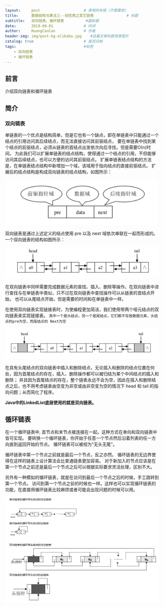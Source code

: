 ```yaml
---
layout:     post                    # 使用的布局（不需要改）
title:      数据结构与算法三--线性表之其它链表               # 标题 
subtitle:   双向链表、循环链表          #副标题
date:       2019-09-01              # 时间
author:     HuangCanCan             # 作者
header-img: img/post-bg-alibaba.jpg    #这篇文章标题背景图片
catalog: true                       # 是否归档
tags:                               #标签
    - 双向链表
    - 循环链表
---
```


## 前言

介绍双向链表和循环链表

## 简介

### 双向链表

单链表的一个优点是结构简单，但是它也有一个缺点，即在单链表中只能通过一个结点的引用访问其后续结点，而无法直接访问其前驱结点，
要在单链表中找到某个结点的前驱结点，必须从链表的首结点出发依次向后寻找，但是需要Ο(n)时间。
为此我们可以扩展单链表的结点结构，使得通过一个结点的引用，不但能够访问其后续结点，也可以方便的访问其前驱结点。
扩展单链表结点结构的方法是，在单链表结点结构中新增加一个域，该域用于指向结点的直接前驱结点。
扩展后的结点结构是构成双向链表的结点结构，如图所示：

![双向链表结点](/images/2019-09-01/2019-09-04_162351.png)

双向链表是通过上述定义的结点使用 pre 以及 next 域依次串联在一起而形成的。一个双向链表的结构如图所示：

![双向链表结构](/images/2019-09-01/2019-09-04_162431.png)

在双向链表中同样需要完成数据元素的查找、插入、删除等操作。在双向链表中进行查找与在单链表中类似，只不过在双向链表中查找操作可以从链表的首结点开始，
也可以从尾结点开始，但是需要的时间和在单链表中一样。

在使用双向链表实现链接表时，为使编程更加简洁，我们使用带两个哑元结点的双向链表来实现链接表。
`其中一个是头结点，另一个是尾结点，它们都不存放数据元素，头结点的pre为空，而尾结点的 Next为空`

![双向链表结构](/images/2019-09-01/2019-09-04_162454.png)

在具有头尾结点的双向链表中插入和删除结点，无论插入和删除的结点位置在何处，因为首尾结点的存在，插入、删除操作都可以被归结为某个中间结点的插入和删除；
并且因为首尾结点的存在，整个链表永远不会为空，因此在插入和删除结点之后，也不用考虑链表由空变为非空或由非空变为空的情况下 head 和 tail 的指向问题；从而简化了程序。

**Java中的LinkedList底层使用的就是双向链表。**

## 循环链表

在一个循环链表中, 首节点和末节点被连接在一起。这种方式在单向和双向链表中皆可实现。
要转换一个循环链表，你开始于任意一个节点然后沿着列表的任一方向直到返回开始的节点。
循环链表可以被视为"无头无尾"。

循环链表中第一个节点之前就是最后一个节点，反之亦然。
循环链表的无边界使得在这样的链表上设计算法会比普通链表更加容易。
对于新加入的节点应该是在第一个节点之前还是最后一个节点之后可以根据实际要求灵活处理，区别不大。

另外有一种模拟的循环链表，就是在访问到最后一个节点之后的时候，手工跳转到第一个节点。
访问到第一个节点之前的时候也一样。这样也可以实现循环链表的功能，在直接用循环链表比较麻烦或者可能会出现问题的时候可以用。

![循环链表](/images/2019-09-01/2019-09-04_164908.png)
